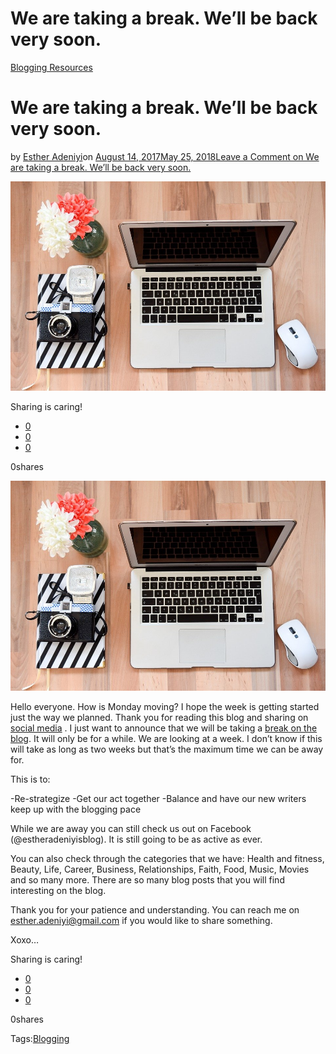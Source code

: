 # We are taking a break. We’ll be back very soon.

[Blogging Resources](https://estheradeniyi.com/category/blogging-resources/)
# We are taking a break. We&#x2019;ll be back very soon.

by [Esther Adeniyi](https://estheradeniyi.com/author/esther-adeniyi/)on [August 14, 2017May 25, 2018](https://estheradeniyi.com/we-are-taking-break-we-be-back-very-soon/)[Leave a Comment on We are taking a break. We&#x2019;ll be back very soon.](https://estheradeniyi.com/we-are-taking-break-we-be-back-very-soon/#respond)

![](images\Blogdesignandconsulting.jpg)

Sharing is caring!

- [0](https://www.facebook.com/sharer/sharer.php?u=https%3A%2F%2Festheradeniyi.com%2Fwe-are-taking-break-we-be-back-very-soon%2F&amp;t=We%20are%20taking%20a%20break.%20We%27ll%20be%20back%20very%20soon.)
- [0](https://twitter.com/intent/tweet?text=We%20are%20taking%20a%20break.%20We%27ll%20be%20back%20very%20soon.&amp;url=https%3A%2F%2Festheradeniyi.com%2Fwe-are-taking-break-we-be-back-very-soon%2F)
- [0](#)

0shares

[![Laptop, books and flower vase](images\Blogdesignandconsulting.jpg)](images\Blogdesignandconsulting.jpg)

Hello everyone. How is Monday moving? I hope the week is getting started just the way we planned. Thank you for reading this blog and sharing on [social media](https://www.estheradeniyi.com/how-to-build-cohesive-instagram-feed-by)&#xA0;. I just want to announce that we will be taking a [break on the blog](https://goinswriter.com/blogging-break/). It will only be for a while. We are looking at a week. I don&#x2019;t know if this will take as long as two weeks but that&#x2019;s the maximum time we can be away for.

This is to:

-Re-strategize
 -Get our act together
 -Balance and have our new writers keep up with the blogging pace

While we are away you can still check us out on Facebook (@estheradeniyisblog). It is still going to be as active as ever.

You can also check through the categories that we have: Health and fitness, Beauty, Life, Career, Business, Relationships, Faith, Food, Music, Movies and so many more. There are so many blog posts that you will find interesting on the blog.

Thank you for your patience and understanding. You can reach me on esther.adeniyi@gmail.com if you would like to share something.

Xoxo&#x2026;

Sharing is caring!

- [0](https://www.facebook.com/sharer/sharer.php?u=https%3A%2F%2Festheradeniyi.com%2Fwe-are-taking-break-we-be-back-very-soon%2F&amp;t=We%20are%20taking%20a%20break.%20We%27ll%20be%20back%20very%20soon.)
- [0](https://twitter.com/intent/tweet?text=We%20are%20taking%20a%20break.%20We%27ll%20be%20back%20very%20soon.&amp;url=https%3A%2F%2Festheradeniyi.com%2Fwe-are-taking-break-we-be-back-very-soon%2F)
- [0](#)

0shares

Tags:[Blogging](https://estheradeniyi.com/tag/blogging/)